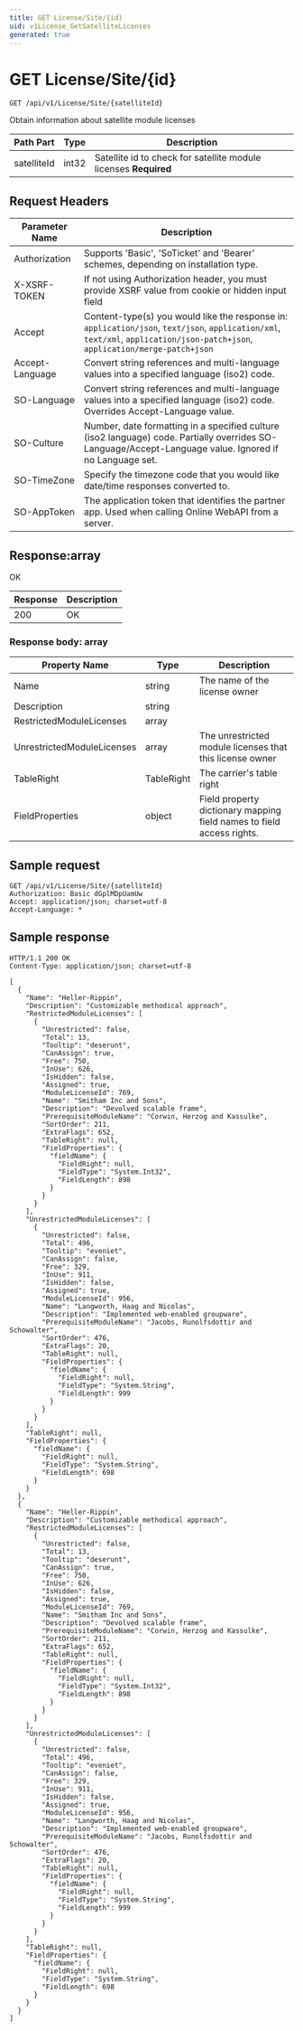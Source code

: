 ```yaml
---
title: GET License/Site/{id}
uid: v1License_GetSatelliteLicenses
generated: true
---
```


# GET License/Site/{id}

```http
GET /api/v1/License/Site/{satelliteId}
```

Obtain information about satellite module licenses






| Path Part | Type | Description |
|-----------|------|-------------|
| satelliteId | int32 | Satellite id to check for satellite module licenses **Required** |



## Request Headers

| Parameter Name | Description |
|----------------|-------------|
| Authorization  | Supports 'Basic', 'SoTicket' and 'Bearer' schemes, depending on installation type. |
| X-XSRF-TOKEN   | If not using Authorization header, you must provide XSRF value from cookie or hidden input field |
| Accept         | Content-type(s) you would like the response in: `application/json`, `text/json`, `application/xml`, `text/xml`, `application/json-patch+json`, `application/merge-patch+json` |
| Accept-Language | Convert string references and multi-language values into a specified language (iso2) code. |
| SO-Language | Convert string references and multi-language values into a specified language (iso2) code. Overrides Accept-Language value. |
| SO-Culture | Number, date formatting in a specified culture (iso2 language) code. Partially overrides SO-Language/Accept-Language value. Ignored if no Language set. |
| SO-TimeZone | Specify the timezone code that you would like date/time responses converted to. |
| SO-AppToken | The application token that identifies the partner app. Used when calling Online WebAPI from a server. |


## Response:array

OK

| Response | Description |
|----------------|-------------|
| 200 | OK |

### Response body: array

| Property Name | Type |  Description |
|----------------|------|--------------|
| Name | string | The name of the license owner |
| Description | string |  |
| RestrictedModuleLicenses | array |  |
| UnrestrictedModuleLicenses | array | The unrestricted module licenses that this license owner |
| TableRight | TableRight | The carrier's table right |
| FieldProperties | object | Field property dictionary mapping field names to field access rights. |

## Sample request

```http!
GET /api/v1/License/Site/{satelliteId}
Authorization: Basic dGplMDpUamUw
Accept: application/json; charset=utf-8
Accept-Language: *
```

## Sample response

```http_
HTTP/1.1 200 OK
Content-Type: application/json; charset=utf-8

[
  {
    "Name": "Heller-Rippin",
    "Description": "Customizable methodical approach",
    "RestrictedModuleLicenses": [
      {
        "Unrestricted": false,
        "Total": 13,
        "Tooltip": "deserunt",
        "CanAssign": true,
        "Free": 750,
        "InUse": 626,
        "IsHidden": false,
        "Assigned": true,
        "ModuleLicenseId": 769,
        "Name": "Smitham Inc and Sons",
        "Description": "Devolved scalable frame",
        "PrerequisiteModuleName": "Corwin, Herzog and Kassulke",
        "SortOrder": 211,
        "ExtraFlags": 652,
        "TableRight": null,
        "FieldProperties": {
          "fieldName": {
            "FieldRight": null,
            "FieldType": "System.Int32",
            "FieldLength": 898
          }
        }
      }
    ],
    "UnrestrictedModuleLicenses": [
      {
        "Unrestricted": false,
        "Total": 496,
        "Tooltip": "eveniet",
        "CanAssign": false,
        "Free": 329,
        "InUse": 911,
        "IsHidden": false,
        "Assigned": true,
        "ModuleLicenseId": 956,
        "Name": "Langworth, Haag and Nicolas",
        "Description": "Implemented web-enabled groupware",
        "PrerequisiteModuleName": "Jacobs, Runolfsdottir and Schowalter",
        "SortOrder": 476,
        "ExtraFlags": 20,
        "TableRight": null,
        "FieldProperties": {
          "fieldName": {
            "FieldRight": null,
            "FieldType": "System.String",
            "FieldLength": 999
          }
        }
      }
    ],
    "TableRight": null,
    "FieldProperties": {
      "fieldName": {
        "FieldRight": null,
        "FieldType": "System.String",
        "FieldLength": 698
      }
    }
  },
  {
    "Name": "Heller-Rippin",
    "Description": "Customizable methodical approach",
    "RestrictedModuleLicenses": [
      {
        "Unrestricted": false,
        "Total": 13,
        "Tooltip": "deserunt",
        "CanAssign": true,
        "Free": 750,
        "InUse": 626,
        "IsHidden": false,
        "Assigned": true,
        "ModuleLicenseId": 769,
        "Name": "Smitham Inc and Sons",
        "Description": "Devolved scalable frame",
        "PrerequisiteModuleName": "Corwin, Herzog and Kassulke",
        "SortOrder": 211,
        "ExtraFlags": 652,
        "TableRight": null,
        "FieldProperties": {
          "fieldName": {
            "FieldRight": null,
            "FieldType": "System.Int32",
            "FieldLength": 898
          }
        }
      }
    ],
    "UnrestrictedModuleLicenses": [
      {
        "Unrestricted": false,
        "Total": 496,
        "Tooltip": "eveniet",
        "CanAssign": false,
        "Free": 329,
        "InUse": 911,
        "IsHidden": false,
        "Assigned": true,
        "ModuleLicenseId": 956,
        "Name": "Langworth, Haag and Nicolas",
        "Description": "Implemented web-enabled groupware",
        "PrerequisiteModuleName": "Jacobs, Runolfsdottir and Schowalter",
        "SortOrder": 476,
        "ExtraFlags": 20,
        "TableRight": null,
        "FieldProperties": {
          "fieldName": {
            "FieldRight": null,
            "FieldType": "System.String",
            "FieldLength": 999
          }
        }
      }
    ],
    "TableRight": null,
    "FieldProperties": {
      "fieldName": {
        "FieldRight": null,
        "FieldType": "System.String",
        "FieldLength": 698
      }
    }
  }
]
```